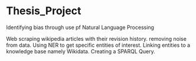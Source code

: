 # Thesis_Project

Identifying bias through use pf Natural Language Processing

Web scraping wikipedia articles with their revision history.
removing noise from data.
Using NER to get specific entities of interest.
Linking entities to a knowledge base namely Wikidata.
Creating a SPARQL Query.
